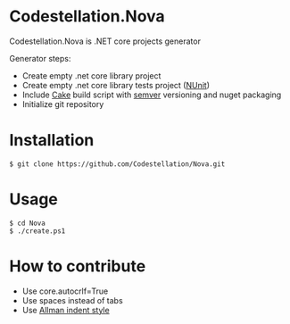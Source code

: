 # Codestellation.Nova 

Codestellation.Nova is .NET core projects generator

Generator steps:
* Create empty .net core library project
* Create empty .net core library tests project ([NUnit](http://nunit.org))
* Include [Cake](https://cakebuild.net) build script with [semver](http://semver.org) versioning and nuget packaging
* Initialize git repository

# Installation

```
$ git clone https://github.com/Codestellation/Nova.git
```

# Usage

```
$ cd Nova
$ ./create.ps1
```

# How to contribute

* Use core.autocrlf=True
* Use spaces instead of tabs
* Use [Allman indent style](https://en.wikipedia.org/wiki/Indent_style#Allman_style)